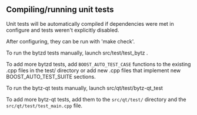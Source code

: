 Compiling/running unit tests
------------------------------------

Unit tests will be automatically compiled if dependencies were met in configure
and tests weren't explicitly disabled.

After configuring, they can be run with 'make check'.

To run the bytzd tests manually, launch src/test/test_bytz .

To add more bytzd tests, add `BOOST_AUTO_TEST_CASE` functions to the existing
.cpp files in the test/ directory or add new .cpp files that
implement new BOOST_AUTO_TEST_SUITE sections.

To run the bytz-qt tests manually, launch src/qt/test/bytz-qt_test

To add more bytz-qt tests, add them to the `src/qt/test/` directory and
the `src/qt/test/test_main.cpp` file.
